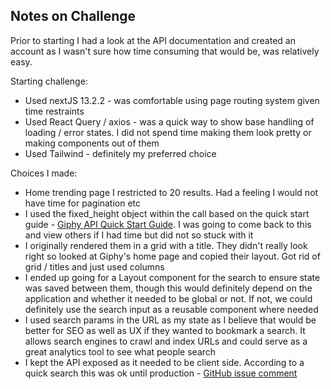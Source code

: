 ## Notes on Challenge

Prior to starting I had a look at the API documentation and created an account as I wasn't sure how time consuming that would be, was relatively easy.

Starting challenge:

- Used nextJS 13.2.2 - was comfortable using page routing system given time restraints
- Used React Query / axios - was a quick way to show base handling of loading / error states. I did not spend time making them look pretty or making components out of them
- Used Tailwind - definitely my preferred choice

Choices I made:

- Home trending page I restricted to 20 results. Had a feeling I would not have time for pagination etc
- I used the fixed_height object within the call based on the quick start guide - [Giphy API Quick Start Guide](https://developers.giphy.com/docs/api#quick-start-guide). I was going to come back to this and view others if I had time but did not so stuck with it
- I originally rendered them in a grid with a title. They didn't really look right so looked at Giphy's home page and copied their layout. Got rid of grid / titles and just used columns
- I ended up going for a Layout component for the search to ensure state was saved between them, though this would definitely depend on the application and whether it needed to be global or not. If not, we could definitely use the search input as a reusable component where needed
- I used search params in the URL as my state as I believe that would be better for SEO as well as UX if they wanted to bookmark a search. It allows search engines to crawl and index URLs and could serve as a great analytics tool to see what people search
- I kept the API exposed as it needed to be client side. According to a quick search this was ok until production - [GitHub issue comment](https://github.com/Giphy/giphy-js/issues/120#issuecomment-680988917)
